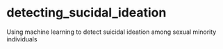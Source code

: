 # detecting_sucidal_ideation
Using machine learning to detect suicidal ideation among sexual minority individuals
